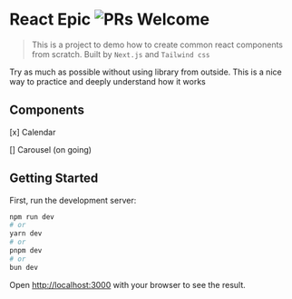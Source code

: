 # React Epic ![PRs Welcome](https://img.shields.io/badge/PRs-welcome-green.svg)

> This is a project to demo how to create common react components from scratch. Built by `Next.js` and `Tailwind css`

Try as much as possible without using library from outside. This is a nice way to practice and deeply understand how it works

## Components

[x] Calendar

[] Carousel (on going)

## Getting Started

First, run the development server:

```bash
npm run dev
# or
yarn dev
# or
pnpm dev
# or
bun dev
```

Open [http://localhost:3000](http://localhost:3000) with your browser to see the result.
